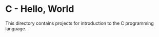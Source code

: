 # C - Hello, World

This directory contains projects for introduction to the C programming language.
